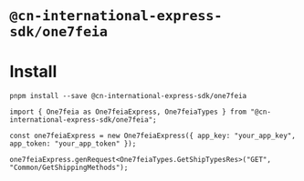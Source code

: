 # `@cn-international-express-sdk/one7feia`

# Install

```shell
pnpm install --save @cn-international-express-sdk/one7feia

import { One7feia as One7feiaExpress, One7feiaTypes } from "@cn-international-express-sdk/one7feia";

const one7feiaExpress = new One7feiaExpress({ app_key: "your_app_key", app_token: "your_app_token" });

one7feiaExpress.genRequest<One7feiaTypes.GetShipTypesRes>("GET", "Common/GetShippingMethods");

```
